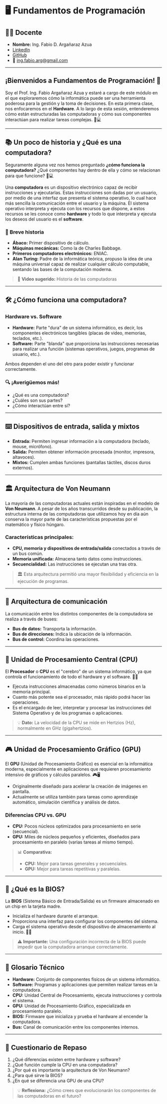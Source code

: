 # 🖥️ Fundamentos de Programación

## 👨‍🏫 Docente
- **Nombre:** Ing. Fabio D. Argañaraz Azua
- [LinkedIn](https://linkedin.com/in/FabioDrizZt)
- [GitHub](https://github.com/FabioDrizZt)
- 📧 ing.fabio.arg@gmail.com

---

## ¡Bienvenidos a Fundamentos de Programación! 🚀

Soy el Prof. Ing. Fabio Argañaraz Azua y estaré a cargo de este módulo en el que exploraremos cómo la informática puede ser una herramienta poderosa para la gestión y la toma de decisiones. En esta primera clase, nos enfocaremos en el **Hardware**. A lo largo de esta sesión, entenderemos cómo están estructuradas las computadoras y cómo sus componentes interactúan para realizar tareas complejas. 🤖💻

---

## 📚 Un poco de historia y ¿Qué es una computadora?

Seguramente alguna vez nos hemos preguntado **¿cómo funciona la computadora?** ¿Qué componentes hay dentro de ella y cómo se relacionan para que funcione? 🤔💻

Una **computadora** es un dispositivo electrónico capaz de recibir instrucciones y ejecutarlas. Estas instrucciones son dadas por un usuario, por medio de una interfaz que presenta el sistema operativo, lo cual hace más sencilla la comunicación entre el usuario y la máquina. El sistema operativo interpreta y ejecuta con los recursos que dispone, a estos recursos se les conoce como **hardware** y todo lo que interpreta y ejecuta los deseos del usuario es el **software**.

### 📜 Breve historia
- **Ábaco:** Primer dispositivo de cálculo.
- **Máquinas mecánicas:** Como la de Charles Babbage.
- **Primeros computadores electrónicos:** ENIAC.
- **Alan Turing:** Padre de la informática teórica, propuso la idea de una máquina universal capaz de realizar cualquier cálculo computable, sentando las bases de la computación moderna.

> 🎥 **Video sugerido:** Historia de las computadoras

---

## 🛠️ ¿Cómo funciona una computadora?

### Hardware vs. Software
- **Hardware:** Parte "dura" de un sistema informático, es decir, los componentes electrónicos tangibles (placas de video, memorias, teclados, etc.).
- **Software:** Parte "blanda" que proporciona las instrucciones necesarias para realizar una función (sistemas operativos, juegos, programas de usuario, etc.).

Ambos dependen el uno del otro para poder existir y funcionar correctamente.

### 🔍 ¡Averigüemos más!
- ¿Qué es una computadora?
- ¿Cuáles son sus partes?
- ¿Cómo interactúan entre sí?

---

## ⌨️ Dispositivos de entrada, salida y mixtos

- **Entrada:** Permiten ingresar información a la computadora (teclado, mouse, micrófono).
- **Salida:** Permiten obtener información procesada (monitor, impresora, altavoces).
- **Mixtos:** Cumplen ambas funciones (pantallas táctiles, discos duros externos).

---

## 🏛️ Arquitectura de Von Neumann

La mayoría de las computadoras actuales están inspiradas en el modelo de **Von Neumann**. A pesar de los años transcurridos desde su publicación, la estructura interna de las computadoras que utilizamos hoy en día aún conserva la mayor parte de las características propuestas por el matemático y físico húngaro.

### Características principales:
- **CPU, memoria y dispositivos de entrada/salida** conectados a través de un bus común.
- **Memoria unificada:** Almacena tanto datos como instrucciones.
- **Secuencialidad:** Las instrucciones se ejecutan una tras otra.

> 🏛️ Esta arquitectura permitió una mayor flexibilidad y eficiencia en la ejecución de programas.

---

## 🔗 Arquitectura de comunicación

La comunicación entre los distintos componentes de la computadora se realiza a través de buses:
- **Bus de datos:** Transporta la información.
- **Bus de direcciones:** Indica la ubicación de la información.
- **Bus de control:** Coordina las operaciones.

---

## 🧠 Unidad de Procesamiento Central (CPU)

El **Procesador** o **CPU** es el "cerebro" de un sistema informático, ya que controla el funcionamiento de todo el hardware y el software. 🧠🔢

- Ejecuta instrucciones almacenadas como números binarios en la memoria principal.
- Cuanto más potente sea el procesador, más rápido podrá hacer las operaciones.
- Es el encargado de leer, interpretar y procesar las instrucciones del Sistema Operativo y de los programas o aplicaciones.

> 💡 **Dato:** La velocidad de la CPU se mide en Hertzios (Hz), normalmente en GHz (gigahertzios).

---

## 🎮 Unidad de Procesamiento Gráfico (GPU)

El **GPU** (Unidad de Procesamiento Gráfico) es esencial en la informática moderna, especialmente en aplicaciones que requieren procesamiento intensivo de gráficos y cálculos paralelos. 🎮🖥️

- Originalmente diseñado para acelerar la creación de imágenes en pantalla.
- Actualmente se utiliza también para tareas como aprendizaje automático, simulación científica y análisis de datos.

### Diferencias CPU vs. GPU
- **CPU:** Pocos núcleos optimizados para procesamiento en serie (secuencial).
- **GPU:** Miles de núcleos pequeños y eficientes, diseñados para procesamiento en paralelo (varias tareas al mismo tiempo).

> 📊 **Comparativa:**
> - **CPU:** Mejor para tareas generales y secuenciales.
> - **GPU:** Mejor para tareas repetitivas y paralelas.

---

## 🏁 ¿Qué es la BIOS?

La **BIOS** (Sistema Básico de Entrada/Salida) es un firmware almacenado en un chip en la tarjeta madre.

- Inicializa el hardware durante el arranque.
- Proporciona una interfaz para configurar los componentes del sistema.
- Carga el sistema operativo desde el dispositivo de almacenamiento al inicio. 🏁💾

> ⚠️ **Importante:** Una configuración incorrecta de la BIOS puede impedir que la computadora arranque correctamente.

---

## 📖 Glosario Técnico

- **Hardware:** Conjunto de componentes físicos de un sistema informático.
- **Software:** Programas y aplicaciones que permiten realizar tareas en la computadora.
- **CPU:** Unidad Central de Procesamiento, ejecuta instrucciones y controla el sistema.
- **GPU:** Unidad de Procesamiento Gráfico, especializada en procesamiento paralelo.
- **BIOS:** Firmware que inicializa y prueba el hardware al encender la computadora.
- **Bus:** Canal de comunicación entre los componentes internos.

---

## 📝 Cuestionario de Repaso

1. ¿Qué diferencias existen entre hardware y software? 
2. ¿Qué función cumple la CPU en una computadora?
3. ¿Por qué es importante la arquitectura de Von Neumann?
4. ¿Para qué sirve la BIOS?
5. ¿En qué se diferencia una GPU de una CPU?

> 💡 **Reflexiona:** ¿Cómo crees que evolucionarán los componentes de las computadoras en el futuro?
